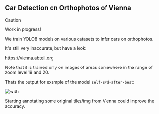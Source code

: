 ## Car Detection on Orthophotos of Vienna

> [!CAUTION]  
> Work in progress!

We train YOLO8 models on various datasets to infer cars on orthophotos.

It's still very inaccurate, but have a look:

<https://vienna.abteil.org>

Note that it is trained only on images of areas somewhere in the range of zoom level 19 and 20.

Thats the output for example of the model `self-svd-after-best`:

![with](https://github.com/petres/ortho-vienna/assets/3594062/88c24bdd-d6cd-4d99-9f71-d14c58014395)

Starting annotating some original tiles/img from Vienna could improve the accuracy.
